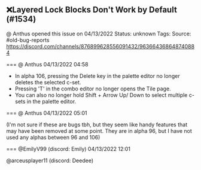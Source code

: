 ## ❌Layered Lock Blocks Don't Work by Default (#1534)
@ Anthus opened this issue on 04/13/2022
Status: unknown
Tags: 
Source: #old-bug-reports https://discord.com/channels/876899628556091432/963664368648740884


=== @ Anthus 04/13/2022 04:58

- In alpha 106, pressing the Delete key in the palette editor no longer deletes the selected c-set.
- Pressing 'T' in the combo editor no longer opens the Tile page.
- You can also no longer hold Shift + Arrow Up/ Down to select multiple c-sets in the palette editor.

=== @ Anthus 04/13/2022 05:01

(I'm not sure if these are bugs tbh, but they seem like handy features that may have been removed at some point. They are in alpha 96, but I have not used any alphas between 96 and 106)

=== @EmilyV99 (discord: Emily) 04/13/2022 12:01

@arceusplayer11 (discord: Deedee)
